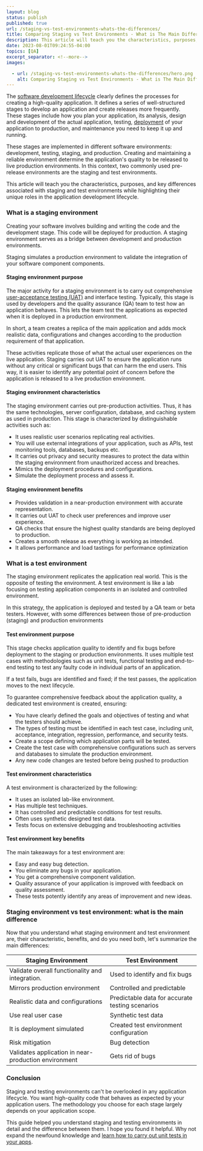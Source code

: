 ```yaml
---
layout: blog
status: publish
published: true
url: /staging-vs-test-environments-whats-the-differences/
title: Comparing Staging vs Test Environments - What is The Main Differences
description: This article will teach you the characteristics, purposes, and key differences associated with staging and test environments while highlighting their unique roles in the application development lifecycle.
date: 2023-08-01T09:24:55-04:00
topics: [QA]
excerpt_separator: <!--more-->
images:

  - url: /staging-vs-test-environments-whats-the-differences/hero.png
    alt: Comparing Staging vs Test Environments - What is The Main Differences
---
```


The [software development lifecycle](https://www.tutorialspoint.com/sdlc/sdlc_overview.htm) clearly defines the processes for creating a high-quality application. It defines a series of well-structured stages to develop an application and create releases more frequently. These stages include how you plan your application, its analysis, design and development of the actual application, testing, [deployment](https://guruspedia.com/confidently-automate-aws-eks-cluster-deployments-with-terraform/) of your application to production, and maintenance you need to keep it up and running.
<!--more-->

These stages are implemented in different software environments: development, testing, staging, and production. Creating and maintaining a reliable environment determine the application's quality to be released to live production environments. In this context, two commonly used pre-release environments are the staging and test environments.

This article will teach you the characteristics, purposes, and key differences associated with staging and test environments while highlighting their unique roles in the application development lifecycle.

### What is a staging environment

Creating your software involves building and writing the code and the development stage. This code will be deployed for production. A staging environment serves as a bridge between development and production environments.

Staging simulates a production environment to validate the integration of your software component components.

#### Staging environment purpose

The major activity for a staging environment is to carry out comprehensive [user-acceptance testing (UAT)](https://www.section.io/engineering-education/how-to-carry-out-effective-user-acceptance-testing-uat/) and interface testing. Typically, this stage is used by developers and the quality assurance (QA) team to test how an application behaves. This lets the team test the applications as expected when it is deployed in a production environment.

In short, a team creates a replica of the main application and adds mock realistic data, configurations and changes according to the production requirement of that application.

These activities replicate those of what the actual user experiences on the live application. Staging carries out UAT to ensure the application runs without any critical or significant bugs that can harm the end users. This way, it is easier to identify any potential point of concern before the application is released to a live production environment.

#### Staging environment characteristics

The staging environment carries out pre-production activities. Thus, it has the same technologies, server configuration, database, and caching system as used in production. This stage is characterized by distinguishable activities such as:

- It uses realistic user scenarios replicating real activities.
- You will use external integrations of your application, such as APIs, test monitoring tools, databases, backups etc.
- It carries out privacy and security measures to protect the data within the staging environment from unauthorized access and breaches.
- Mimics the deployment procedures and configurations.
- Simulate the deployment process and assess it.

#### Staging environment benefits

- Provides validation in a near-production environment with accurate representation.
- It carries out UAT to check user preferences and improve user experience.
- QA checks that ensure the highest quality standards are being deployed to production.
- Creates a smooth release as everything is working as intended.
- It allows performance and load tastings for performance optimization

### What is a test environment

The staging environment replicates the application real world. This is the opposite of testing the environment. A test environment is like a lab focusing on testing application components in an isolated and controlled environment.

In this strategy, the application is deployed and tested by a QA team or beta testers. However, with some differences between those of pre-production (staging) and production environments

#### Test environment purpose

This stage checks application quality to identify and fix bugs before deployment to the staging or production environments. It uses multiple test cases with methodologies such as unit tests, functional testing and end-to-end testing to test any faulty code in individual parts of an application.

If a test fails, bugs are identified and fixed; if the test passes, the application moves to the next lifecycle.

To guarantee comprehensive feedback about the application quality, a dedicated test environment is created, ensuring:

- You have clearly defined the goals and objectives of testing and what the testers should achieve.
- The types of testing must be identified in each test case, including unit, acceptance, integration, regression, performance, and security tests.
- Create a scope defining which application parts will be tested.
- Create the test case with comprehensive configurations such as servers and databases to simulate the production environment.
- Any new code changes are tested before being pushed to production

#### Test environment characteristics

A test environment is characterized by the following:

- It uses an isolated lab-like environment.
- Has multiple test techniques.
- It has controlled and predictable conditions for test results.
- Often uses synthetic designed test data.
- Tests focus on extensive debugging and troubleshooting activities

#### Test environment key benefits

The main takeaways for a test environment are:

- Easy and easy bug detection.
- You eliminate any bugs in your application.
- You get a comprehensive component validation.
- Quality assurance of your application is improved with feedback on quality assessment.
- These tests potently identify any areas of improvement and new ideas.

### Staging environment vs test environment: what is the main difference

Now that you understand what staging environment and test environment are, their characteristic, benefits, and do you need both, let's summarize the main differences:

| Staging Environment | Test Environment |
|--------------------|-----------------|
| Validate overall functionality and integration. | Used to identify and fix bugs|
| Mirrors production environment | Controlled and predictable|
| Realistic data and configurations| Predictable data for accurate testing scenarios |
| Use real user case| Synthetic test data |
| It is deployment simulated | Created test environment configuration|
| Risk mitigation | Bug detection|  
| Validates application in near-production environment| Gets rid of bugs|

### Conclusion

Staging and testing environments can't be overlooked in any application lifecycle. You want high-quality code that behaves as expected by your application users. The methodology you choose for each stage largely depends on your application scope.

This guide helped you understand staging and testing environments in detail and the difference between them. I hope you found it helpful. Why not expand the newfound knowledge and [learn how to carry out unit tests in your apps](https://guruspedia.com/how-test-nextjs-apps-with-jest/).

